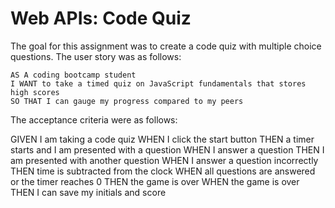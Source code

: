 # Web APIs: Code Quiz

The goal for this assignment was to create a code quiz with multiple choice questions. The user story was as follows:

```
AS A coding bootcamp student
I WANT to take a timed quiz on JavaScript fundamentals that stores high scores
SO THAT I can gauge my progress compared to my peers
```

The acceptance criteria were as follows: 

GIVEN I am taking a code quiz
WHEN I click the start button
THEN a timer starts and I am presented with a question
WHEN I answer a question
THEN I am presented with another question
WHEN I answer a question incorrectly
THEN time is subtracted from the clock
WHEN all questions are answered or the timer reaches 0
THEN the game is over
WHEN the game is over
THEN I can save my initials and score